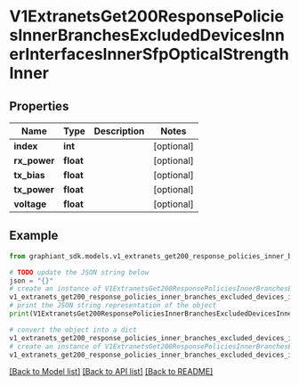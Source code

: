 # V1ExtranetsGet200ResponsePoliciesInnerBranchesExcludedDevicesInnerInterfacesInnerSfpOpticalStrengthInner


## Properties

Name | Type | Description | Notes
------------ | ------------- | ------------- | -------------
**index** | **int** |  | [optional] 
**rx_power** | **float** |  | [optional] 
**tx_bias** | **float** |  | [optional] 
**tx_power** | **float** |  | [optional] 
**voltage** | **float** |  | [optional] 

## Example

```python
from graphiant_sdk.models.v1_extranets_get200_response_policies_inner_branches_excluded_devices_inner_interfaces_inner_sfp_optical_strength_inner import V1ExtranetsGet200ResponsePoliciesInnerBranchesExcludedDevicesInnerInterfacesInnerSfpOpticalStrengthInner

# TODO update the JSON string below
json = "{}"
# create an instance of V1ExtranetsGet200ResponsePoliciesInnerBranchesExcludedDevicesInnerInterfacesInnerSfpOpticalStrengthInner from a JSON string
v1_extranets_get200_response_policies_inner_branches_excluded_devices_inner_interfaces_inner_sfp_optical_strength_inner_instance = V1ExtranetsGet200ResponsePoliciesInnerBranchesExcludedDevicesInnerInterfacesInnerSfpOpticalStrengthInner.from_json(json)
# print the JSON string representation of the object
print(V1ExtranetsGet200ResponsePoliciesInnerBranchesExcludedDevicesInnerInterfacesInnerSfpOpticalStrengthInner.to_json())

# convert the object into a dict
v1_extranets_get200_response_policies_inner_branches_excluded_devices_inner_interfaces_inner_sfp_optical_strength_inner_dict = v1_extranets_get200_response_policies_inner_branches_excluded_devices_inner_interfaces_inner_sfp_optical_strength_inner_instance.to_dict()
# create an instance of V1ExtranetsGet200ResponsePoliciesInnerBranchesExcludedDevicesInnerInterfacesInnerSfpOpticalStrengthInner from a dict
v1_extranets_get200_response_policies_inner_branches_excluded_devices_inner_interfaces_inner_sfp_optical_strength_inner_from_dict = V1ExtranetsGet200ResponsePoliciesInnerBranchesExcludedDevicesInnerInterfacesInnerSfpOpticalStrengthInner.from_dict(v1_extranets_get200_response_policies_inner_branches_excluded_devices_inner_interfaces_inner_sfp_optical_strength_inner_dict)
```
[[Back to Model list]](../README.md#documentation-for-models) [[Back to API list]](../README.md#documentation-for-api-endpoints) [[Back to README]](../README.md)


